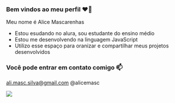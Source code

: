 ### Bem vindos ao meu perfil ❤️‍🔥

Meu nome é Alice Mascarenhas 
- Estou esudando no alura, sou estudante do ensino médio
- Estou me desenvolvendo na linguagem JavaScript
- Utilizo esse espaço para oranizar e compartilhar meus projetos desenvolvidos

### Você pode entrar em contato comigo 📫

ali.masc.silva@gmail.com
@alicemasc

![](https://media1.tenor.com/m/oItacigigqsAAAAC/cute-baby.gif)


